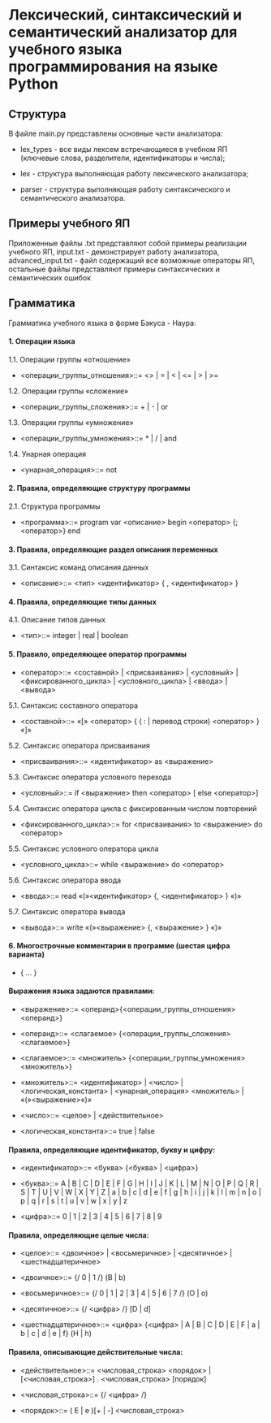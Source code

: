 # Лексический, синтаксический и семантический анализатор для учебного языка программирования на языке Python

## Структура

В файле main.py представлены основные части анализатора:

* lex_types - все виды лексем встречающиеся в учебном ЯП (ключевые слова, разделители, идентификаторы и числа);

* lex - структура выполняющая работу лексического анализатора;

* parser - структура выполняющая работу синтаксического и семантического анализатора.

## Примеры учебного ЯП

Приложенные файлы .txt представляют собой примеры реализации учебного ЯП, input.txt - демонстрирует работу анализатора, advanced_input.txt - файл содержащий все возможные операторы ЯП, остальные файлы представляют примеры синтаксических и семантических ошибок

## Грамматика

Грамматика учебного языка в форме Бэкуса - Наура:

#### 1. Операции языка

1.1. Операции группы «отношение»

* <операции_группы_отношения>::= <> | = | < | <= | > | >=

1.2. Операции группы «сложение»

* <операции_группы_сложения>::= + | - | or

1.3. Операции группы «умножение»

* <операции_группы_умножения>::= * | / | and

1.4. Унарная операция

* <унарная_операция>::= not


#### 2. Правила, определяющие структуру программы

2.1. Структура программы

* <программа>::= program var <описание> begin <оператор> {;<оператор>} end


#### 3. Правила, определяющие раздел описания переменных

3.1. Синтаксис команд описания данных

* <описание>::= <тип> <идентификатор> { , <идентификатор> }


#### 4. Правила, определяющие типы данных

4.1. Описание типов данных

* <тип>::= integer | real | boolean


#### 5. Правило, определяющее оператор программы

* <оператор>::= <составной> | <присваивания> | <условный> |
<фиксированного_цикла> | <условного_цикла> | <ввода> | <вывода>

5.1. Синтаксис составного оператора

* <составной>::= «[» <оператор> { ( : | перевод строки) <оператор> }
«]»

5.2. Синтаксис оператора присваивания

* <присваивания>::= <идентификатор> as <выражение>

5.3. Синтаксис оператора условного перехода

* <условный>::= if <выражение> then <оператор> [ else <оператор>]

5.4. Синтаксис оператора цикла с фиксированным числом повторений

* <фиксированного_цикла>::= for <присваивания> to <выражение> do
<оператор>

5.5. Синтаксис условного оператора цикла

* <условного_цикла>::= while <выражение> do <оператор>

5.6. Синтаксис оператора ввода

* <ввода>::= read «(»<идентификатор> {, <идентификатор> } «)»

5.7. Синтаксис оператора вывода

* <вывода>::= write «(»<выражение> {, <выражение> } «)»


#### 6. Многострочные комментарии в программе (шестая цифра варианта)

* { … }

#### Выражения языка задаются правилами:

* <выражение>::= <операнд>{<операции_группы_отношения> <операнд>}

* <операнд>::= <слагаемое> {<операции_группы_сложения> <слагаемое>}

* <слагаемое>::= <множитель> {<операции_группы_умножения> <множитель>}

* <множитель>::= <идентификатор> | <число> | <логическая_константа> |
<унарная_операция> <множитель> | «(»<выражение>«)»

* <число>::= <целое> | <действительное>

* <логическая_константа>::= true | false


#### Правила, определяющие идентификатор, букву и цифру:

* <идентификатор>::= <буква> {<буква> | <цифра>}

* <буква>::= A | B | C | D | E | F | G | H | I | J | K | L | M | N | O | P | Q | R | S | T | U | V
| W | X | Y | Z | a | b | c | d | e | f | g | h | i | j | k | l | m | n | o | p | q | r | s | t | u | v | w | x |
y | z

* <цифра>::= 0 | 1 | 2 | 3 | 4 | 5 | 6 | 7 | 8 | 9


#### Правила, определяющие целые числа:

* <целое>::= <двоичное> | <восьмеричное> | <десятичное> |
<шестнадцатеричное>

* <двоичное>::= {/ 0 | 1 /} (B | b)

* <восьмеричное>::= {/ 0 | 1 | 2 | 3 | 4 | 5 | 6 | 7 /} (O | o)

* <десятичное>::= {/ <цифра> /} [D | d]

* <шестнадцатеричное>::= <цифра> {<цифра> | A | B | C | D | E | F |
a | b | c | d | e | f} (H | h)


#### Правила, описывающие действительные числа:

* <действительное>::= <числовая_строка> <порядок> |
[<числовая_строка>] . <числовая_строка> [порядок]

* <числовая_строка>::= {/ <цифра> /}

* <порядок>::= ( E | e )[+ | -] <числовая_строка>